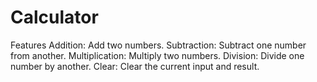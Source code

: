# Calculator
Features
Addition: Add two numbers.
Subtraction: Subtract one number from another.
Multiplication: Multiply two numbers.
Division: Divide one number by another.
Clear: Clear the current input and result.
